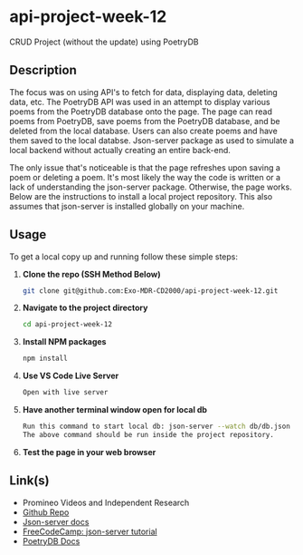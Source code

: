 # api-project-week-12
CRUD Project (without the update) using PoetryDB
## Description

The focus was on using API's to fetch for data, displaying data, deleting data, etc. The PoetryDB API was used in an attempt to display various poems from the PoetryDB database onto the page. The page can read poems from PoetryDB, save poems from the PoetryDB database, and be deleted from the local database. Users can also create poems and have them saved to the local databse. Json-server package as used to simulate a local backend without actually creating an entire back-end. 

The only issue that's noticeable is that the page refreshes upon saving a poem or deleting a poem. It's most likely the way the code is written or a lack of understanding the json-server package. Otherwise, the page works. Below are the instructions to install a local project repository. This also assumes that json-server is installed globally on your machine.

## Usage

To get a local copy up and running follow these simple steps:

1. **Clone the repo (SSH Method Below)**
    ```sh
    git clone git@github.com:Exo-MDR-CD2000/api-project-week-12.git
    ```
2. **Navigate to the project directory**
    ```sh
    cd api-project-week-12
    ```
3. **Install NPM packages**
    ```sh
    npm install
    ```
4. **Use VS Code Live Server**
    ```sh
    Open with live server
    ```
5. **Have another terminal window open for local db**
    ```sh
    Run this command to start local db: json-server --watch db/db.json
    The above command should be run inside the project repository.
    ```
6. **Test the page in your web browser**


## Link(s)

- Promineo Videos and Independent Research
- [Github Repo](https://github.com/Exo-MDR-CD2000/api-project-week-12)
- [Json-server docs](https://www.npmjs.com/package/json-server)
- [FreeCodeCamp: json-server tutorial](https://www.freecodecamp.org/news/json-server-for-frontend-development/)
- [PoetryDB Docs](https://poetrydb.org/index.html)
